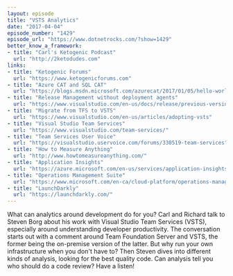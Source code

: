 ```yaml
---
layout: episode
title: "VSTS Analytics"
date: "2017-04-04"
episode_number: "1429"
episode_url: "https://www.dotnetrocks.com/?show=1429"
better_know_a_framework:
- title: "Carl's Ketogenic Podcast"
  url: "http://2ketodudes.com"
links:
- title: "Ketogenic Forums"
  url: "https://www.ketogenicforums.com"
- title: "Azure CAT and SQL CAT"
  url: "https://blogs.msdn.microsoft.com/azurecat/2017/01/05/hello-world-welcome-to-azurecat-guidance/"
- title: "Release Management without deployment agents"
  url: "https://www.visualstudio.com/en-us/docs/release/previous-version/release-without-agents"
- title: "Migrate from TFS to VSTS"
  url: "https://www.visualstudio.com/en-us/articles/adopting-vsts"
- title: "Visual Studio Team Services"
  url: "https://www.visualstudio.com/team-services/"
- title: "Team Services User Voice"
  url: "https://visualstudio.uservoice.com/forums/330519-team-services"
- title: "How to Measure Anything"
  url: "http://www.howtomeasureanything.com/"
- title: "Application Insights"
  url: "https://azure.microsoft.com/en-us/services/application-insights/"
- title: "Operations Management Suite"
  url: "https://www.microsoft.com/en-ca/cloud-platform/operations-management-suite"
- title: "LaunchDarkly"
  url: "https://launchdarkly.com/"
---
```


What can analytics around development do for you? Carl and Richard talk to Steven Borg about his work with Visual Studio Team Services (VSTS), especially around understanding developer productivity. The conversation starts out with a comment around Team Foundation Server and VSTS, the former being the on-premise version of the latter. But why run your own infrastructure when you don't have to? Then Steven dives into different kinds of analysis, looking for the best quality code. Can analysis tell you who should do a code review? Have a listen!
